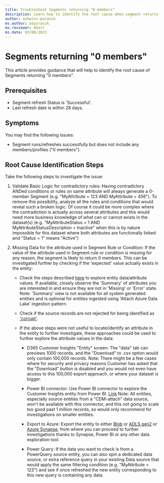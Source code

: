 ```yaml
---
title: Troubleshoot Segments returning "0 members"
description: Learn how to identify the root cause when segment returns 0 members in Dynamics 365 Customer Insights.
author: ashwini-puranik
ms.author: aspuranik
ms.reviewer: mhart
ms.date: 03/08/2023
---
```


# Segments returning "0 members"

This article provides guidance that will help to identify the root cause of Segments returning "0 members".

## Prerequisites

- Segment refresh Status is 'Successful'.
- Last refresh date is within 28 days.

## Symptoms

You may find the following issues:

- Segment runs/refreshes successfully but does not include any members/profiles ("0 members").

## Root Cause Identification Steps

Take the following steps to investigate the issue:

1. Validate Basic Logic for contradictory rules:
Having contradictory ANDed conditions or rules on same attribute will always generate a 0-member Segment (e.g. "MyAttribute = 123 AND MyAttribute = 456").
To remove this possibility, analyze all the rules and conditions that would reveal such a broken logic. Of course it could be more complex where the contradiction is actually across several attributes and this would need more business knowledge of what can or cannot exists in the dataset(s) (e.g. "MyAttributeStatus = 1 AND MyAttributeStatusDescription = Inactive" when this is by nature impossible for this dataset where both attributes are functionally linked and "Status = 1" means "Active")

2. Missing Data for the attribute used in Segment Rule or Condition:
If the value of the attribute used in Segment rule or condition is missing for any reason, the segment is likely to return 0 members. This can be investigated further by checking if the 'expected' value actually exists in the entity:

    - Check the steps described [here](https://learn.microsoft.com/en-us/dynamics365/customer-insights/entities#explore-a-specific-entitys-data) to explore entity data/attribute values. 
If available, closely observe the 'Summary' of attributes you are interested in and ensure they are not in 'Missing' or 'Error' state. 
Note: 'Summary' view is not available for all system generated entities and is optional for entities ingested using 'Attach Azure Data Lake' ingestion pattern.

    - Check if the source records are not rejected for being identified as ['corrupt'](https://learn.microsoft.com/en-us/dynamics365/customer-insights/data-sources#corrupt-data-sources).

    - If the above steps were not useful to locate/identify an attribute in the entity to further investigate, these approaches could be used to further explore the attribute values in the data:
    
        - D365 Customer Insights "Entity" screen: The "data" tab can previews 1000 records, and the "Download" to .csv option would only contain 100,000 records. 
    Note: There might be a few cases where for security and privacy reasons Customer has asked that the "Download" button is disabled and you would not even have access to this 100,000 export approach, or where your dataset is bigger.
    
        - Power BI connector: Use Power BI connector to explore the Customer Insights entity from Power BI. [Link](https://learn.microsoft.com/en-us/dynamics365/customer-insights/export-power-bi)
Note: All entities, especially source entities from a "CDM-attach" data source, won't be available with this connector, and this not going to scale too good past 1 million records, so would only recommend for investigations on smaller entities.

        - Export to Azure: Export the entity to either [Blob](https://learn.microsoft.com/en-us/dynamics365/customer-insights/export-azure-blob-storage)  or [ADLS gen2](https://learn.microsoft.com/en-us/dynamics365/customer-insights/export-azure-data-lake-storage-gen2)  or [Azure Synapse](https://learn.microsoft.com/en-us/dynamics365/customer-insights/export-azure-synapse-analytics), from where you can proceed to further investigations thanks to Synapse, Power BI or any other data exploration tool.

        - Power Query: If the data you want to check is from a PowerQuery source entity, you can also spin a dedicated data source, or extra reference query in your existing Data source that would apply the same filtering condition (e.g. "MyAttribute = 123") and see if once refreshed the new entity corresponding to this new query is containing any data.
